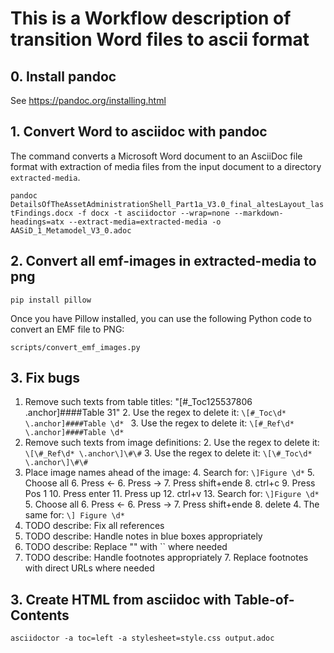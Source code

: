 # This is a Workflow description of transition Word files to ascii format

## 0. Install pandoc
See https://pandoc.org/installing.html

## 1. Convert Word to asciidoc with pandoc
The command converts a Microsoft Word document to an AsciiDoc file format with extraction of media files from the input document to a directory `extracted-media`.

`pandoc DetailsOfTheAssetAdministrationShell_Part1a_V3.0_final_altesLayout_lastFindings.docx -f docx -t asciidoctor --wrap=none --markdown-headings=atx --extract-media=extracted-media -o AASiD_1_Metamodel_V3_0.adoc`

## 2. Convert all emf-images in extracted-media to png

`pip install pillow`

Once you have Pillow installed, you can use the following Python code to convert an EMF file to PNG: 

`scripts/convert_emf_images.py`

## 3. Fix bugs

1. Remove such texts from table titles: "[#_Toc125537806 .anchor]####Table 31"
   2. Use the regex to delete it: `\[#_Toc\d* \.anchor]####Table \d* `
   3. Use the regex to delete it: `\[#_Ref\d* \.anchor]####Table \d* `
2. Remove such texts from image definitions:
   2. Use the regex to delete it: `\[\#_Ref\d* \.anchor\]\#\#`
   3. Use the regex to delete it: `\[\#_Toc\d* \.anchor\]\#\#`
3. Place image names ahead of the image:
   4. Search for: `\]Figure \d*`
   5. Choose all
   6. Press <-
   6. Press ->
   7. Press shift+ende
   8. ctrl+c
   9. Press Pos 1
   10. Press enter
   11. Press up
   12. ctrl+v
   13. Search for: `\]Figure \d*`
   5. Choose all
   6. Press <-
   6. Press ->
   7. Press shift+ende
   8. delete
   4. The same for: `\] Figure \d*`
4. TODO describe: Fix all references
5. TODO describe: Handle notes in blue boxes appropriately
5. TODO describe: Replace "" with `` where needed
6. TODO describe: Handle footnotes appropriately
   7. Replace footnotes with direct URLs where needed 

## 3. Create HTML from asciidoc with Table-of-Contents
`asciidoctor -a toc=left -a stylesheet=style.css output.adoc`

